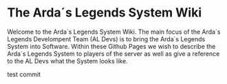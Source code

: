 # The Arda´s Legends System Wiki
Welcome to the Arda´s Legends System Wiki. The main focus of the Arda´s Legends Develompent Team (AL Devs) is to bring the Arda´s Legends System into Software.
Within these Github Pages we wish to describe the Arda´s Legends System to players of the server as well as give a reference to the AL Devs what the System looks like.

test commit